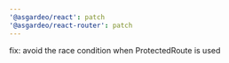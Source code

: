 ```yaml
---
'@asgardeo/react': patch
'@asgardeo/react-router': patch
---
```


fix: avoid the race condition when ProtectedRoute is used
